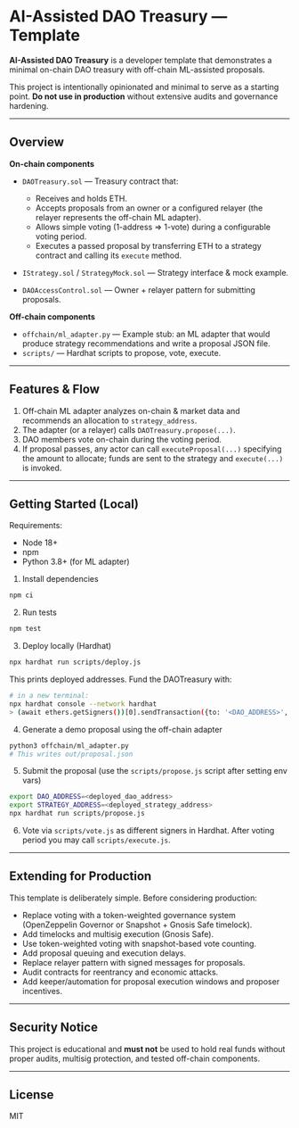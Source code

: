 # AI-Assisted DAO Treasury — Template

**AI-Assisted DAO Treasury** is a developer template that demonstrates a minimal on-chain DAO treasury with off-chain ML-assisted proposals.

This project is intentionally opinionated and minimal to serve as a starting point. **Do not use in production** without extensive audits and governance hardening.

---

## Overview

**On-chain components**
- `DAOTreasury.sol` — Treasury contract that:
  - Receives and holds ETH.
  - Accepts proposals from an owner or a configured relayer (the relayer represents the off-chain ML adapter).
  - Allows simple voting (1-address => 1-vote) during a configurable voting period.
  - Executes a passed proposal by transferring ETH to a strategy contract and calling its `execute` method.

- `IStrategy.sol` / `StrategyMock.sol` — Strategy interface & mock example.

- `DAOAccessControl.sol` — Owner + relayer pattern for submitting proposals.

**Off-chain components**
- `offchain/ml_adapter.py` — Example stub: an ML adapter that would produce strategy recommendations and write a proposal JSON file.
- `scripts/` — Hardhat scripts to propose, vote, execute.

---

## Features & Flow

1. Off-chain ML adapter analyzes on-chain & market data and recommends an allocation to `strategy_address`.
2. The adapter (or a relayer) calls `DAOTreasury.propose(...)`.
3. DAO members vote on-chain during the voting period.
4. If proposal passes, any actor can call `executeProposal(...)` specifying the amount to allocate; funds are sent to the strategy and `execute(...)` is invoked.

---

## Getting Started (Local)

Requirements:
- Node 18+
- npm
- Python 3.8+ (for ML adapter)

1. Install dependencies
```bash
npm ci
```

2. Run tests
```bash
npm test
```

3. Deploy locally (Hardhat)
```bash
npx hardhat run scripts/deploy.js
```
This prints deployed addresses. Fund the DAOTreasury with:
```bash
# in a new terminal:
npx hardhat console --network hardhat
> (await ethers.getSigners())[0].sendTransaction({to: '<DAO_ADDRESS>', value: ethers.parseEther('1')})
```

4. Generate a demo proposal using the off-chain adapter
```bash
python3 offchain/ml_adapter.py
# This writes out/proposal.json
```

5. Submit the proposal (use the `scripts/propose.js` script after setting env vars)
```bash
export DAO_ADDRESS=<deployed_dao_address>
export STRATEGY_ADDRESS=<deployed_strategy_address>
npx hardhat run scripts/propose.js
```

6. Vote via `scripts/vote.js` as different signers in Hardhat. After voting period you may call `scripts/execute.js`.

---

## Extending for Production

This template is deliberately simple. Before considering production:

- Replace voting with a token-weighted governance system (OpenZeppelin Governor or Snapshot + Gnosis Safe timelock).
- Add timelocks and multisig execution (Gnosis Safe).
- Use token-weighted voting with snapshot-based vote counting.
- Add proposal queuing and execution delays.
- Replace relayer pattern with signed messages for proposals.
- Audit contracts for reentrancy and economic attacks.
- Add keeper/automation for proposal execution windows and proposer incentives.

---

## Security Notice

This project is educational and **must not** be used to hold real funds without proper audits, multisig protection, and tested off-chain components.

---

## License

MIT
